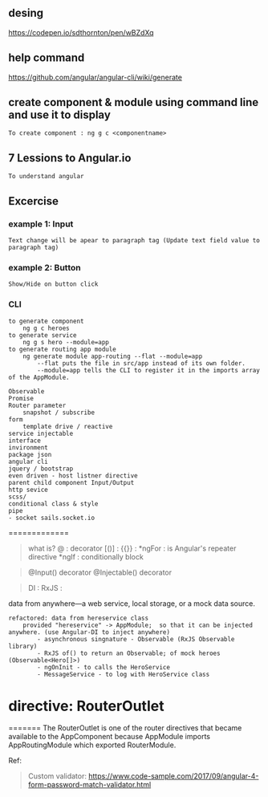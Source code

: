 ## desing
https://codepen.io/sdthornton/pen/wBZdXq

## help command
https://github.com/angular/angular-cli/wiki/generate

## create component & module using command line and use it to display
    To create component : ng g c <componentname>

## 7 Lessions to Angular.io
    To understand angular

## Excercise
### example 1: Input
    Text change will be apear to paragraph tag (Update text field value to paragraph tag)

### example 2: Button
    Show/Hide on button click

### CLI
```
to generate component
    ng g c heroes
to generate service
    ng g s hero --module=app
to generate routing app module
    ng generate module app-routing --flat --module=app
        --flat puts the file in src/app instead of its own folder.
        --module=app tells the CLI to register it in the imports array of the AppModule.

Observable
Promise
Router parameter
    snapshot / subscribe
form
    template drive / reactive
service injectable
interface
invironment
package json
angular cli
jquery / bootstrap
even driven - host listner directive
parent child component Input/Output
http sevice
scss/
conditional class & style
pipe
- socket sails.socket.io
```
=============
> what is?
> @    : decorator
> [()] :
> {{}} :
> *ngFor : is Angular's repeater directive
> *ngIf  : conditionally block

> @Input() decorator
> @Injectable() decorator

> DI   :
> RxJS :

data from anywhere—a web service, local storage, or a mock data source.
```
refactored: data from hereservice class
    provided "hereservice" -> AppModule;  so that it can be injected anywhere. (use Angular-DI to inject anywhere)
        - asynchronous singnature - Observable (RxJS Observable library)
        - RxJS of() to return an Observable; of mock heroes (Observable<Hero[]>)
        - ngOnInit - to calls the HeroService
        - MessageService - to log with HeroService class
```

# directive: RouterOutlet
=======
The RouterOutlet is one of the router directives that became available to the AppComponent because AppModule imports AppRoutingModule which exported RouterModule.

Ref:
> Custom validator: https://www.code-sample.com/2017/09/angular-4-form-password-match-validator.html
